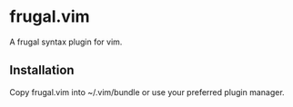 # frugal.vim

A frugal syntax plugin for vim.

## Installation

Copy frugal.vim into ~/.vim/bundle or use your preferred plugin manager.

